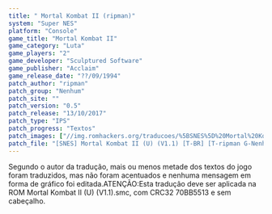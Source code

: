 ```yaml
---
title: " Mortal Kombat II (ripman)"
system: "Super NES"
platform: "Console"
game_title: "Mortal Kombat II"
game_category: "Luta"
game_players: "2"
game_developer: "Sculptured Software"
game_publisher: "Acclaim"
game_release_date: "??/09/1994"
patch_author: "ripman"
patch_group: "Nenhum"
patch_site: ""
patch_version: "0.5"
patch_release: "13/10/2017"
patch_type: "IPS"
patch_progress: "Textos"
patch_images: ["//img.romhackers.org/traducoes/%5BSNES%5D%20Mortal%20Kombat%20II%20-%20ripman%20-%201.png","//img.romhackers.org/traducoes/%5BSNES%5D%20Mortal%20Kombat%20II%20-%20ripman%20-%202.png","//img.romhackers.org/traducoes/%5BSNES%5D%20Mortal%20Kombat%20II%20-%20ripman%20-%203.png"]
patch_file: "[SNES] Mortal Kombat II (U) (V1.1) [T-BR] [T-ripman G-Nenhum] [V-0.5 A-2017].7z"
---
```

Segundo o autor da tradução, mais ou menos metade dos textos do jogo foram traduzidos, mas não foram acentuados e nenhuma mensagem em forma de gráfico foi editada.ATENÇÃO:Esta tradução deve ser aplicada na ROM Mortal Kombat II (U) (V1.1).smc, com CRC32 70BB5513 e sem cabeçalho.